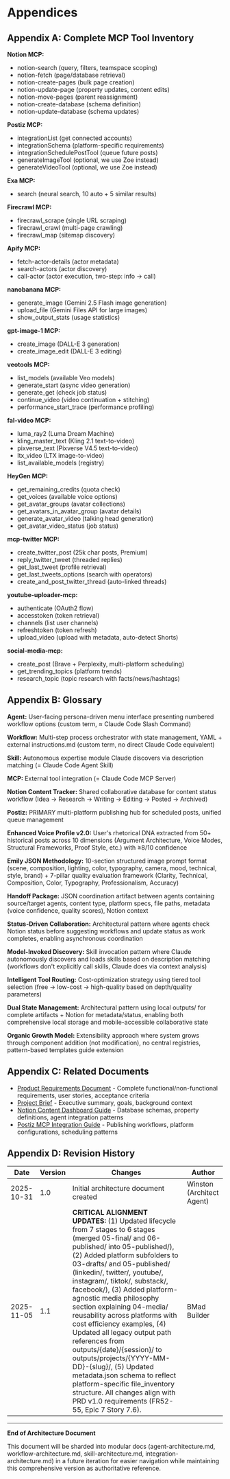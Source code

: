 # Appendices

## Appendix A: Complete MCP Tool Inventory

**Notion MCP:**
- notion-search (query, filters, teamspace scoping)
- notion-fetch (page/database retrieval)
- notion-create-pages (bulk page creation)
- notion-update-page (property updates, content edits)
- notion-move-pages (parent reassignment)
- notion-create-database (schema definition)
- notion-update-database (schema updates)

**Postiz MCP:**
- integrationList (get connected accounts)
- integrationSchema (platform-specific requirements)
- integrationSchedulePostTool (queue future posts)
- generateImageTool (optional, we use Zoe instead)
- generateVideoTool (optional, we use Zoe instead)

**Exa MCP:**
- search (neural search, 10 auto + 5 similar results)

**Firecrawl MCP:**
- firecrawl_scrape (single URL scraping)
- firecrawl_crawl (multi-page crawling)
- firecrawl_map (sitemap discovery)

**Apify MCP:**
- fetch-actor-details (actor metadata)
- search-actors (actor discovery)
- call-actor (actor execution, two-step: info → call)

**nanobanana MCP:**
- generate_image (Gemini 2.5 Flash image generation)
- upload_file (Gemini Files API for large images)
- show_output_stats (usage statistics)

**gpt-image-1 MCP:**
- create_image (DALL-E 3 generation)
- create_image_edit (DALL-E 3 editing)

**veotools MCP:**
- list_models (available Veo models)
- generate_start (async video generation)
- generate_get (check job status)
- continue_video (video continuation + stitching)
- performance_start_trace (performance profiling)

**fal-video MCP:**
- luma_ray2 (Luma Dream Machine)
- kling_master_text (Kling 2.1 text-to-video)
- pixverse_text (Pixverse V4.5 text-to-video)
- ltx_video (LTX image-to-video)
- list_available_models (registry)

**HeyGen MCP:**
- get_remaining_credits (quota check)
- get_voices (available voice options)
- get_avatar_groups (avatar collections)
- get_avatars_in_avatar_group (avatar details)
- generate_avatar_video (talking head generation)
- get_avatar_video_status (job status)

**mcp-twitter MCP:**
- create_twitter_post (25k char posts, Premium)
- reply_twitter_tweet (threaded replies)
- get_last_tweet (profile retrieval)
- get_last_tweets_options (search with operators)
- create_and_post_twitter_thread (auto-linked threads)

**youtube-uploader-mcp:**
- authenticate (OAuth2 flow)
- accesstoken (token retrieval)
- channels (list user channels)
- refreshtoken (token refresh)
- upload_video (upload with metadata, auto-detect Shorts)

**social-media-mcp:**
- create_post (Brave + Perplexity, multi-platform scheduling)
- get_trending_topics (platform trends)
- research_topic (topic research with facts/news/hashtags)

## Appendix B: Glossary

**Agent:** User-facing persona-driven menu interface presenting numbered workflow options (custom term, ≈ Claude Code Slash Command)

**Workflow:** Multi-step process orchestrator with state management, YAML + external instructions.md (custom term, no direct Claude Code equivalent)

**Skill:** Autonomous expertise module Claude discovers via description matching (= Claude Code Agent Skill)

**MCP:** External tool integration (= Claude Code MCP Server)

**Notion Content Tracker:** Shared collaborative database for content status workflow (Idea → Research → Writing → Editing → Posted → Archived)

**Postiz:** PRIMARY multi-platform publishing hub for scheduled posts, unified queue management

**Enhanced Voice Profile v2.0:** User's rhetorical DNA extracted from 50+ historical posts across 10 dimensions (Argument Architecture, Voice Modes, Structural Frameworks, Proof Style, etc.) with ≥8/10 confidence

**Emily JSON Methodology:** 10-section structured image prompt format (scene, composition, lighting, color, typography, camera, mood, technical, style, brand) + 7-pillar quality evaluation framework (Clarity, Technical, Composition, Color, Typography, Professionalism, Accuracy)

**Handoff Package:** JSON coordination artifact between agents containing source/target agents, content type, platform specs, file paths, metadata (voice confidence, quality scores), Notion context

**Status-Driven Collaboration:** Architectural pattern where agents check Notion status before suggesting workflows and update status as work completes, enabling asynchronous coordination

**Model-Invoked Discovery:** Skill invocation pattern where Claude autonomously discovers and loads skills based on description matching (workflows don't explicitly call skills, Claude does via context analysis)

**Intelligent Tool Routing:** Cost-optimization strategy using tiered tool selection (free → low-cost → high-quality based on depth/quality parameters)

**Dual State Management:** Architectural pattern using local outputs/ for complete artifacts + Notion for metadata/status, enabling both comprehensive local storage and mobile-accessible collaborative state

**Organic Growth Model:** Extensibility approach where system grows through component addition (not modification), no central registries, pattern-based templates guide extension

## Appendix C: Related Documents

- [Product Requirements Document](./prd.md) - Complete functional/non-functional requirements, user stories, acceptance criteria
- [Project Brief](./brief.md) - Executive summary, goals, background context
- [Notion Content Dashboard Guide](./notion-content-dashboard.md) - Database schemas, property definitions, agent integration patterns
- [Postiz MCP Integration Guide](./postiz-mcp.md) - Publishing workflows, platform configurations, scheduling patterns

## Appendix D: Revision History

| Date | Version | Changes | Author |
|------|---------|---------|--------|
| 2025-10-31 | 1.0 | Initial architecture document created | Winston (Architect Agent) |
| 2025-11-05 | 1.1 | **CRITICAL ALIGNMENT UPDATES:** (1) Updated lifecycle from 7 stages to 6 stages (merged 05-final/ and 06-published/ into 05-published/), (2) Added platform subfolders to 03-drafts/ and 05-published/ (linkedin/, twitter/, youtube/, instagram/, tiktok/, substack/, facebook/), (3) Added platform-agnostic media philosophy section explaining 04-media/ reusability across platforms with cost efficiency examples, (4) Updated all legacy output path references from outputs/{date}/{session}/ to outputs/projects/{YYYY-MM-DD}-{slug}/, (5) Updated metadata.json schema to reflect platform-specific file_inventory structure. All changes align with PRD v1.0 requirements (FR52-55, Epic 7 Story 7.6). | BMad Builder |

---

**End of Architecture Document**

This document will be sharded into modular docs (agent-architecture.md, workflow-architecture.md, skill-architecture.md, integration-architecture.md) in a future iteration for easier navigation while maintaining this comprehensive version as authoritative reference.
